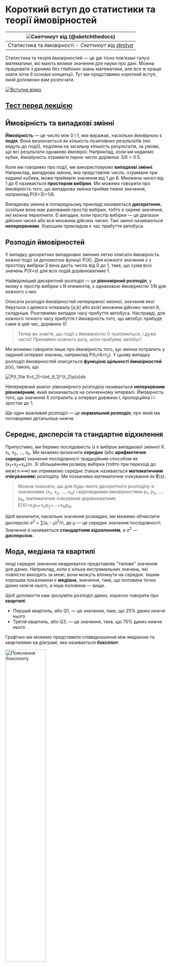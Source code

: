 <!--
CO_OP_TRANSLATOR_METADATA:
{
  "original_hash": "ce95884566a74db72572cd51f0cb25ad",
  "translation_date": "2025-09-06T14:22:43+00:00",
  "source_file": "1-Introduction/04-stats-and-probability/README.md",
  "language_code": "uk"
}
-->
# Короткий вступ до статистики та теорії ймовірностей

|![ Скетчноут від [(@sketchthedocs)](https://sketchthedocs.dev) ](../../sketchnotes/04-Statistics-Probability.png)|
|:---:|
| Статистика та ймовірності - _Скетчноут від [@nitya](https://twitter.com/nitya)_ |

Статистика та теорія ймовірностей — це дві тісно пов’язані галузі математики, які мають велике значення для науки про дані. Можна працювати з даними без глибоких знань математики, але все ж краще знати хоча б основні концепції. Тут ми представимо короткий вступ, який допоможе вам розпочати.

[![Вступне відео](../../../../translated_images/video-prob-and-stats.e4282e5efa2f2543400843ed98b1057065c9600cebfc8a728e8931b5702b2ae4.uk.png)](https://youtu.be/Z5Zy85g4Yjw)

## [Тест перед лекцією](https://ff-quizzes.netlify.app/en/ds/quiz/6)

## Ймовірність та випадкові змінні

**Ймовірність** — це число між 0 і 1, яке виражає, наскільки ймовірною є **подія**. Вона визначається як кількість позитивних результатів (які ведуть до події), поділена на загальну кількість результатів, за умови, що всі результати однаково ймовірні. Наприклад, коли ми кидаємо кубик, ймовірність отримати парне число дорівнює 3/6 = 0.5.

Коли ми говоримо про події, ми використовуємо **випадкові змінні**. Наприклад, випадкова змінна, яка представляє число, отримане при киданні кубика, може приймати значення від 1 до 6. Множина чисел від 1 до 6 називається **простором вибірки**. Ми можемо говорити про ймовірність того, що випадкова змінна прийме певне значення, наприклад P(X=3)=1/6.

Випадкова змінна в попередньому прикладі називається **дискретною**, оскільки вона має рахований простір вибірки, тобто є окремі значення, які можна перелічити. Є випадки, коли простір вибірки — це діапазон дійсних чисел або вся множина дійсних чисел. Такі змінні називаються **неперервними**. Хорошим прикладом є час прибуття автобуса.

## Розподіл ймовірностей

У випадку дискретних випадкових змінних легко описати ймовірність кожної події за допомогою функції P(X). Для кожного значення *s* з простору вибірки *S* вона дасть число від 0 до 1, таке, що сума всіх значень P(X=s) для всіх подій дорівнюватиме 1.

Найвідоміший дискретний розподіл — це **рівномірний розподіл**, у якому є простір вибірки з N елементів, з однаковою ймовірністю 1/N для кожного з них.

Описати розподіл ймовірностей неперервної змінної, значення якої беруться з деякого інтервалу [a,b] або всієї множини дійсних чисел ℝ, складніше. Розглянемо випадок часу прибуття автобуса. Насправді, для кожного точного часу прибуття *t* ймовірність того, що автобус прибуде саме в цей час, дорівнює 0!

> Тепер ви знаєте, що події з ймовірністю 0 трапляються, і дуже часто! Принаймні кожного разу, коли прибуває автобус!

Ми можемо говорити лише про ймовірність того, що змінна потрапить у заданий інтервал значень, наприклад P(t<sub>1</sub>≤X<t<sub>2</sub>). У цьому випадку розподіл ймовірностей описується **функцією щільності ймовірностей** p(x), такою, що

![P(t_1\le X<t_2)=\int_{t_1}^{t_2}p(x)dx](../../../../translated_images/probability-density.a8aad29f17a14afb519b407c7b6edeb9f3f9aa5f69c9e6d9445f604e5f8a2bf7.uk.png)

Неперервний аналог рівномірного розподілу називається **неперервним рівномірним**, який визначається на скінченному інтервалі. Ймовірність того, що значення X потрапить у інтервал довжини l, пропорційна l і зростає до 1.

Ще один важливий розподіл — це **нормальний розподіл**, про який ми поговоримо детальніше нижче.

## Середнє, дисперсія та стандартне відхилення

Припустимо, ми беремо послідовність із n вибірок випадкової змінної X: x<sub>1</sub>, x<sub>2</sub>, ..., x<sub>n</sub>. Ми можемо визначити **середнє** (або **арифметичне середнє**) значення послідовності традиційним способом як (x<sub>1</sub>+x<sub>2</sub>+x<sub>n</sub>)/n. Зі збільшенням розміру вибірки (тобто при переході до межі n→∞) ми отримаємо середнє (також називається **математичним очікуванням**) розподілу. Ми позначимо математичне очікування як **E**(x).

> Можна показати, що для будь-якого дискретного розподілу зі значеннями {x<sub>1</sub>, x<sub>2</sub>, ..., x<sub>N</sub>} і відповідними ймовірностями p<sub>1</sub>, p<sub>2</sub>, ..., p<sub>N</sub>, математичне очікування дорівнюватиме E(X)=x<sub>1</sub>p<sub>1</sub>+x<sub>2</sub>p<sub>2</sub>+...+x<sub>N</sub>p<sub>N</sub>.

Щоб визначити, наскільки значення розкидані, ми можемо обчислити дисперсію σ<sup>2</sup> = ∑(x<sub>i</sub> - μ)<sup>2</sup>/n, де μ — це середнє значення послідовності. Значення σ називається **стандартним відхиленням**, а σ<sup>2</sup> — **дисперсією**.

## Мода, медіана та квартилі

Іноді середнє значення неадекватно представляє "типове" значення для даних. Наприклад, коли є кілька екстремальних значень, які повністю виходять за межі, вони можуть вплинути на середнє. Іншим хорошим показником є **медіана**, значення, таке, що половина точок даних нижче нього, а інша половина — вище.

Щоб допомогти нам зрозуміти розподіл даних, корисно говорити про **квартилі**:

* Перший квартиль, або Q1, — це значення, таке, що 25% даних нижче нього
* Третій квартиль, або Q3, — це значення, таке, що 75% даних нижче нього

Графічно ми можемо представити співвідношення між медіаною та квартилями на діаграмі, яка називається **боксплот**:

<img src="images/boxplot_explanation.png" alt="Пояснення боксплоту" width="50%">

Тут ми також обчислюємо **міжквартильний розмах** IQR=Q3-Q1 і так звані **викиди** — значення, які лежать за межами [Q1-1.5*IQR,Q3+1.5*IQR].

Для скінченного розподілу, який містить невелику кількість можливих значень, хорошим "типовим" значенням є те, яке зустрічається найчастіше, і називається **модою**. Це часто застосовується до категорійних даних, таких як кольори. Розглянемо ситуацію, коли є дві групи людей — одні, які сильно віддають перевагу червоному, і інші, які віддають перевагу синьому. Якщо ми кодуємо кольори числами, середнє значення для улюбленого кольору буде десь у спектрі помаранчево-зеленого, що не вказує на реальні вподобання жодної групи. Однак мода буде або одним із кольорів, або обома кольорами, якщо кількість людей, які голосують за них, однакова (у цьому випадку ми називаємо вибірку **мультимодальною**).

## Дані з реального світу

Коли ми аналізуємо дані з реального життя, вони часто не є випадковими змінними в тому сенсі, що ми не проводимо експерименти з невідомим результатом. Наприклад, розглянемо команду бейсболістів і їхні фізичні дані, такі як зріст, вага та вік. Ці числа не зовсім випадкові, але ми все одно можемо застосувати ті самі математичні концепції. Наприклад, послідовність ваг людей можна вважати послідовністю значень, взятих із деякої випадкової змінної. Нижче наведено послідовність ваг реальних бейсболістів із [Головної ліги бейсболу](http://mlb.mlb.com/index.jsp), взяту з [цього набору даних](http://wiki.stat.ucla.edu/socr/index.php/SOCR_Data_MLB_HeightsWeights) (для вашої зручності показано лише перші 20 значень):

```
[180.0, 215.0, 210.0, 210.0, 188.0, 176.0, 209.0, 200.0, 231.0, 180.0, 188.0, 180.0, 185.0, 160.0, 180.0, 185.0, 197.0, 189.0, 185.0, 219.0]
```

> **Примітка**: Щоб побачити приклад роботи з цим набором даних, перегляньте [супровідний ноутбук](notebook.ipynb). У цьому уроці також є кілька завдань, які ви можете виконати, додавши трохи коду до цього ноутбука. Якщо ви не впевнені, як працювати з даними, не хвилюйтеся — ми повернемося до роботи з даними за допомогою Python пізніше. Якщо ви не знаєте, як виконувати код у Jupyter Notebook, перегляньте [цю статтю](https://soshnikov.com/education/how-to-execute-notebooks-from-github/).

Ось боксплот, що показує середнє, медіану та квартилі для наших даних:

![Боксплот ваги](../../../../translated_images/weight-boxplot.1dbab1c03af26f8a008fff4e17680082c8ab147d6df646cbac440bbf8f5b9c42.uk.png)

Оскільки наші дані містять інформацію про різні **ролі** гравців, ми також можемо створити боксплот за ролями — це дозволить нам зрозуміти, як значення параметрів відрізняються залежно від ролей. Цього разу ми розглянемо зріст:

![Боксплот за ролями](../../../../translated_images/boxplot_byrole.036b27a1c3f52d42f66fba2324ec5cde0a1bca6a01a619eeb0ce7cd054b2527b.uk.png)

Ця діаграма показує, що, в середньому, зріст перших бейсменів вищий, ніж зріст других бейсменів. Пізніше в цьому уроці ми дізнаємося, як можна більш формально перевірити цю гіпотезу і як продемонструвати, що наші дані статистично значущі для цього.

> Працюючи з даними з реального світу, ми припускаємо, що всі точки даних — це вибірки, взяті з деякого розподілу ймовірностей. Це припущення дозволяє нам застосовувати техніки машинного навчання та створювати робочі моделі прогнозування.

Щоб побачити, який розподіл мають наші дані, ми можемо побудувати графік, який називається **гістограмою**. Вісь X міститиме кількість різних інтервалів ваги (так званих **бінів**), а вертикальна вісь показуватиме кількість разів, коли вибірка нашої випадкової змінної потрапила в заданий інтервал.

![Гістограма даних з реального світу](../../../../translated_images/weight-histogram.bfd00caf7fc30b145b21e862dba7def41c75635d5280de25d840dd7f0b00545e.uk.png)

З цієї гістограми видно, що всі значення зосереджені навколо певної середньої ваги, і чим далі ми відходимо від цієї ваги, тим менше зустрічається ваг із таким значенням. Тобто дуже малоймовірно, що вага бейсболіста буде дуже відрізнятися від середньої ваги. Дисперсія ваг показує ступінь, до якого ваги можуть відрізнятися від середнього.

> Якщо ми візьмемо ваги інших людей, не з бейсбольної ліги, розподіл, ймовірно, буде іншим. Однак форма розподілу залишиться такою ж, але середнє і дисперсія зміняться. Тому, якщо ми навчимо нашу модель на бейсболістах, вона, ймовірно, дасть неправильні результати, коли буде застосована до студентів університету, оскільки базовий розподіл буде іншим.

## Нормальний розподіл

Розподіл ваг, який ми бачили вище, є дуже типовим, і багато вимірювань із реального світу слідують тому ж типу розподілу, але з різними середнім і дисперсією. Цей розподіл називається **нормальним розподілом**, і він відіграє дуже важливу роль у статистиці.

Використання нормального розподілу — це правильний спосіб генерувати випадкові ваги потенційних бейсболістів. Як тільки ми знаємо середню вагу `mean` і стандартне відхилення `std`, ми можемо згенерувати 1000 вибірок ваг наступним чином:
```python
samples = np.random.normal(mean,std,1000)
```

Якщо ми побудуємо гістограму згенерованих вибірок, ми побачимо картину, дуже схожу на ту, що показана вище. А якщо ми збільшимо кількість вибірок і кількість бінів, ми можемо створити картину нормального розподілу, яка буде ближчою до ідеальної:

![Нормальний розподіл із середнім=0 і стандартним відхиленням=1](../../../../translated_images/normal-histogram.dfae0d67c202137d552d0015fb87581eca263925e512404f3c12d8885315432e.uk.png)

*Нормальний розподіл із середнім=0 і стандартним відхиленням=1*

## Довірчі інтервали

Коли ми говоримо про ваги бейсболістів, ми припускаємо, що існує певна **випадкова змінна W**, яка відповідає ідеальному розподілу ймовірностей ваг усіх бейсболістів (так званої **популяції**). Наша послідовність ваг відповідає підмножині всіх бейсболістів, яку ми називаємо **вибіркою**. Цікаве питання: чи можемо ми знати параметри розподілу W, тобто середнє і дисперсію популяції?

Найпростіша відповідь — обчислити середнє і дисперсію нашої вибірки. Однак може статися, що наша випадкова вибірка не точно представляє повну популяцію. Тому має сенс говорити про **довірчий інтервал**.

> **Довірчий інтервал** — це оцінка справжнього середнього популяції на основі нашої вибірки, яка є точною з певною ймовірністю (або **рівнем довіри**).

Припустимо, у нас є вибірка X

1</sub>, ..., X<sub>n</sub> з нашого розподілу. Кожного разу, коли ми беремо вибірку з нашого розподілу, ми отримуємо різне середнє значення μ. Таким чином, μ можна вважати випадковою змінною. **Довірчий інтервал** з довірою p — це пара значень (L<sub>p</sub>,R<sub>p</sub>), таких, що **P**(L<sub>p</sub>≤μ≤R<sub>p</sub>) = p, тобто ймовірність того, що виміряне середнє значення потрапить у цей інтервал, дорівнює p.

Детальний розгляд того, як обчислюються ці довірчі інтервали, виходить за межі нашого короткого вступу. Додаткову інформацію можна знайти [у Вікіпедії](https://en.wikipedia.org/wiki/Confidence_interval). Коротко кажучи, ми визначаємо розподіл обчисленого середнього вибірки відносно справжнього середнього значення популяції, який називається **розподілом Стьюдента**.

> **Цікавий факт**: Розподіл Стьюдента названо на честь математика Вільяма Сілі Госета, який опублікував свою роботу під псевдонімом "Student". Він працював у пивоварні Guinness, і, згідно з однією з версій, його роботодавець не хотів, щоб загальна публіка знала, що вони використовують статистичні тести для визначення якості сировини.

Якщо ми хочемо оцінити середнє значення μ нашої популяції з довірою p, нам потрібно взяти *(1-p)/2-й процентиль* розподілу Стьюдента A, який можна взяти з таблиць або обчислити за допомогою вбудованих функцій статистичного програмного забезпечення (наприклад, Python, R тощо). Тоді інтервал для μ буде заданий як X±A*D/√n, де X — отримане середнє вибірки, D — стандартне відхилення.

> **Примітка**: Ми також пропускаємо обговорення важливого поняття [ступенів свободи](https://en.wikipedia.org/wiki/Degrees_of_freedom_(statistics)), яке має значення у зв’язку з розподілом Стьюдента. Ви можете звернутися до більш повних книг зі статистики, щоб глибше зрозуміти це поняття.

Приклад обчислення довірчого інтервалу для ваги та зросту наведено в [супровідних блокнотах](notebook.ipynb).

| p | Середня вага |
|-----|-----------|
| 0.85 | 201.73±0.94 |
| 0.90 | 201.73±1.08 |
| 0.95 | 201.73±1.28 |

Зверніть увагу, що чим вища ймовірність довіри, тим ширший довірчий інтервал.

## Перевірка гіпотез

У нашому наборі даних про бейсболістів є різні ролі гравців, які можна узагальнити нижче (дивіться [супровідний блокнот](notebook.ipynb), щоб побачити, як можна обчислити цю таблицю):

| Роль | Зріст | Вага | Кількість |
|------|--------|--------|-------|
| Ловці | 72.723684 | 204.328947 | 76 |
| Призначені біттери | 74.222222 | 220.888889 | 18 |
| Перші базові | 74.000000 | 213.109091 | 55 |
| Аутфілдери | 73.010309 | 199.113402 | 194 |
| Релів-пітчери | 74.374603 | 203.517460 | 315 |
| Другі базові | 71.362069 | 184.344828 | 58 |
| Шортстопи | 71.903846 | 182.923077 | 52 |
| Стартові пітчери | 74.719457 | 205.163636 | 221 |
| Треті базові | 73.044444 | 200.955556 | 45 |

Ми можемо помітити, що середній зріст перших базових вищий, ніж у других базових. Таким чином, ми можемо зробити висновок, що **перші базові вищі за других базових**.

> Цей висновок називається **гіпотезою**, оскільки ми не знаємо, чи це дійсно правда.

Однак не завжди очевидно, чи можемо ми зробити цей висновок. З попереднього обговорення ми знаємо, що кожне середнє має пов’язаний довірчий інтервал, і ця різниця може бути просто статистичною помилкою. Нам потрібен більш формальний спосіб перевірки нашої гіпотези.

Давайте обчислимо довірчі інтервали окремо для зросту перших і других базових:

| Довіра | Перші базові | Другі базові |
|------------|---------------|----------------|
| 0.85 | 73.62..74.38 | 71.04..71.69 |
| 0.90 | 73.56..74.44 | 70.99..71.73 |
| 0.95 | 73.47..74.53 | 70.92..71.81 |

Ми бачимо, що за жодного рівня довіри інтервали не перетинаються. Це підтверджує нашу гіпотезу, що перші базові вищі за других базових.

Більш формально, проблема, яку ми вирішуємо, полягає в тому, щоб визначити, чи **два розподіли ймовірностей однакові**, або принаймні мають однакові параметри. Залежно від розподілу, нам потрібно використовувати різні тести для цього. Якщо ми знаємо, що наші розподіли нормальні, ми можемо застосувати **[t-тест Стьюдента](https://en.wikipedia.org/wiki/Student%27s_t-test)**.

У t-тесті Стьюдента ми обчислюємо так зване **t-значення**, яке вказує на різницю між середніми, враховуючи дисперсію. Доведено, що t-значення слідує **розподілу Стьюдента**, що дозволяє нам отримати порогове значення для заданого рівня довіри **p** (це можна обчислити або знайти в числових таблицях). Потім ми порівнюємо t-значення з цим порогом, щоб підтвердити або відхилити гіпотезу.

У Python ми можемо використовувати пакет **SciPy**, який включає функцію `ttest_ind` (крім багатьох інших корисних статистичних функцій!). Вона обчислює t-значення для нас, а також виконує зворотний пошук значення довіри p, щоб ми могли просто подивитися на довіру для висновків.

Наприклад, наше порівняння між зростом перших і других базових дає нам такі результати:
```python
from scipy.stats import ttest_ind

tval, pval = ttest_ind(df.loc[df['Role']=='First_Baseman',['Height']], df.loc[df['Role']=='Designated_Hitter',['Height']],equal_var=False)
print(f"T-value = {tval[0]:.2f}\nP-value: {pval[0]}")
```
```
T-value = 7.65
P-value: 9.137321189738925e-12
```
У нашому випадку значення p дуже низьке, що означає, що є сильні докази того, що перші базові вищі.

Існують також інші типи гіпотез, які ми можемо перевірити, наприклад:
* Довести, що задана вибірка відповідає певному розподілу. У нашому випадку ми припустили, що зріст розподілений нормально, але це потребує формальної статистичної перевірки.
* Довести, що середнє значення вибірки відповідає певному заданому значенню.
* Порівняти середні значення кількох вибірок (наприклад, яка різниця в рівнях щастя серед різних вікових груп).

## Закон великих чисел і центральна гранична теорема

Однією з причин, чому нормальний розподіл є таким важливим, є так звана **центральна гранична теорема**. Припустимо, у нас є велика вибірка незалежних N значень X<sub>1</sub>, ..., X<sub>N</sub>, взятих з будь-якого розподілу із середнім μ і дисперсією σ<sup>2</sup>. Тоді, для достатньо великого N (іншими словами, коли N→∞), середнє Σ<sub>i</sub>X<sub>i</sub> буде нормально розподіленим із середнім μ і дисперсією σ<sup>2</sup>/N.

> Інший спосіб інтерпретувати центральну граничну теорему — сказати, що незалежно від розподілу, коли ви обчислюєте середнє суми будь-яких значень випадкових змінних, ви отримуєте нормальний розподіл.

З центральної граничної теореми також випливає, що, коли N→∞, ймовірність того, що середнє вибірки дорівнює μ, стає 1. Це відоме як **закон великих чисел**.

## Коваріація та кореляція

Одним із завдань Data Science є пошук зв’язків між даними. Ми говоримо, що дві послідовності **корелюють**, коли вони демонструють схожу поведінку одночасно, тобто вони або одночасно зростають/спадають, або одна послідовність зростає, коли інша спадає, і навпаки. Іншими словами, між двома послідовностями, здається, є якийсь зв’язок.

> Кореляція не обов’язково вказує на причинно-наслідковий зв’язок між двома послідовностями; іноді обидві змінні можуть залежати від зовнішньої причини, або це може бути просто випадковістю, що дві послідовності корелюють. Однак сильна математична кореляція є хорошим показником того, що дві змінні якось пов’язані.

Математично основним поняттям, яке показує зв’язок між двома випадковими змінними, є **коваріація**, яка обчислюється так: Cov(X,Y) = **E**\[(X-**E**(X))(Y-**E**(Y))\]. Ми обчислюємо відхилення обох змінних від їхніх середніх значень, а потім добуток цих відхилень. Якщо обидві змінні відхиляються разом, добуток завжди буде позитивним значенням, яке додасться до позитивної коваріації. Якщо обидві змінні відхиляються не синхронно (тобто одна падає нижче середнього, коли інша піднімається вище середнього), ми завжди отримаємо негативні числа, які додадуться до негативної коваріації. Якщо відхилення не залежать, вони додадуться приблизно до нуля.

Абсолютне значення коваріації не говорить нам багато про те, наскільки велика кореляція, оскільки воно залежить від величини фактичних значень. Щоб нормалізувати його, ми можемо розділити коваріацію на стандартне відхилення обох змінних, щоб отримати **кореляцію**. Хороша річ у тому, що кореляція завжди знаходиться в діапазоні [-1,1], де 1 вказує на сильну позитивну кореляцію між значеннями, -1 — сильну негативну кореляцію, а 0 — відсутність кореляції (змінні незалежні).

**Приклад**: Ми можемо обчислити кореляцію між вагою та зростом бейсболістів із згаданого вище набору даних:
```python
print(np.corrcoef(weights,heights))
```
У результаті ми отримуємо **матрицю кореляції**, схожу на цю:
```
array([[1.        , 0.52959196],
       [0.52959196, 1.        ]])
```

> Матриця кореляції C може бути обчислена для будь-якої кількості вхідних послідовностей S<sub>1</sub>, ..., S<sub>n</sub>. Значення C<sub>ij</sub> — це кореляція між S<sub>i</sub> і S<sub>j</sub>, а діагональні елементи завжди дорівнюють 1 (що також є самокореляцією S<sub>i</sub>).

У нашому випадку значення 0.53 вказує на те, що існує певна кореляція між вагою та зростом людини. Ми також можемо побудувати діаграму розсіювання одного значення проти іншого, щоб побачити зв’язок візуально:

![Зв’язок між вагою та зростом](../../../../translated_images/weight-height-relationship.3f06bde4ca2aba9974182c4ef037ed602acd0fbbbbe2ca91cefd838a9e66bcf9.uk.png)

> Більше прикладів кореляції та коваріації можна знайти в [супровідному блокноті](notebook.ipynb).

## Висновок

У цьому розділі ми дізналися:

* основні статистичні властивості даних, такі як середнє, дисперсія, мода та квартилі
* різні розподіли випадкових змінних, включаючи нормальний розподіл
* як знайти кореляцію між різними властивостями
* як використовувати математичний і статистичний апарат для доведення гіпотез
* як обчислювати довірчі інтервали для випадкової змінної на основі вибірки даних

Хоча це, безумовно, не вичерпний список тем, які існують у теорії ймовірностей і статистики, цього має бути достатньо, щоб дати вам хороший старт у цьому курсі.

## 🚀 Виклик

Використовуйте приклади коду в блокноті, щоб перевірити інші гіпотези:
1. Перші базові старші за других базових
2. Перші базові вищі за третіх базових
3. Шортстопи вищі за других базових

## [Післялекційний тест](https://ff-quizzes.netlify.app/en/ds/quiz/7)

## Огляд і самостійне навчання

Ймовірність і статистика — це настільки широка тема, що вона заслуговує на окремий курс. Якщо ви хочете глибше зануритися в теорію, вам можуть бути цікаві наступні книги:

1. [Карлос Фернандес-Гранда](https://cims.nyu.edu/~cfgranda/) з Нью-Йоркського університету має чудові лекційні нотатки [Ймовірність і статистика для Data Science](https://cims.nyu.edu/~cfgranda/pages/stuff/probability_stats_for_DS.pdf) (доступні онлайн)
1. [Пітер і Ендрю Брюс. Практична статистика для Data Scientists.](https://www.oreilly.com/library/view/practical-statistics-for/9781491952955/) [[приклади коду в R](https://github.com/andrewgbruce/statistics-for-data-scientists)].
1. [Джеймс Д. Міллер. Статистика для Data Science](https://www.packtpub.com/product/statistics-for-data-science/9781788290678) [[приклади коду в R](https://github.com/PacktPublishing/Statistics-for-Data-Science)].

## Завдання

[Маленьке дослідження діабету](assignment.md)

## Авторство

Цей урок створено з ♥️ [Дмитром Сошниковим](http://soshnikov.com)

---

**Відмова від відповідальності**:  
Цей документ був перекладений за допомогою сервісу автоматичного перекладу [Co-op Translator](https://github.com/Azure/co-op-translator). Хоча ми прагнемо до точності, будь ласка, майте на увазі, що автоматичні переклади можуть містити помилки або неточності. Оригінальний документ на його рідній мові слід вважати авторитетним джерелом. Для критичної інформації рекомендується професійний людський переклад. Ми не несемо відповідальності за будь-які непорозуміння або неправильні тлумачення, що виникають внаслідок використання цього перекладу.